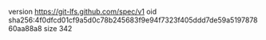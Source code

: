 version https://git-lfs.github.com/spec/v1
oid sha256:4f0dfcd01cf9a5d0c78b245683f9e94f7323f405ddd7de59a519787860aa88a8
size 342
